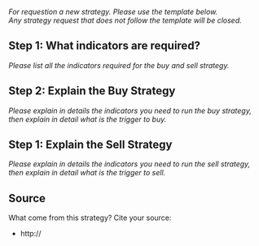 *For requestion a new strategy. Please use the template below.*  
*Any strategy request that does not follow the template will be closed.*

## Step 1: What indicators are required?
*Please list all the indicators required for the buy and sell strategy.*

## Step 2: Explain the Buy Strategy
*Please explain in details the indicators you need to run the buy strategy, then
explain in detail what is the trigger to buy.*

## Step 1: Explain the Sell Strategy
*Please explain in details the indicators you need to run the sell strategy, then
explain in detail what is the trigger to sell.*

## Source
What come from this strategy? Cite your source:
* http://
